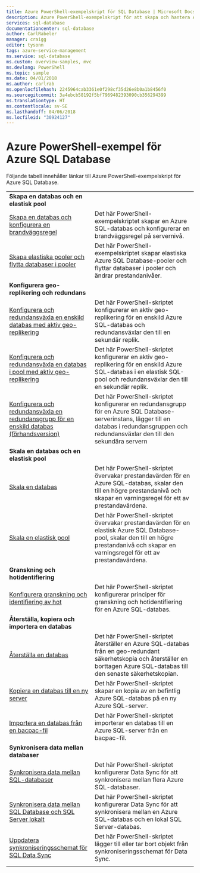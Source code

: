 ```yaml
---
title: Azure PowerShell-exempelskript för SQL Database | Microsoft Docs
description: Azure PowerShell-exempelskript för att skapa och hantera Azure SQL Database-servrar, elastiska pooler, databaser och brandväggar.
services: sql-database
documentationcenter: sql-database
author: CarlRabeler
manager: craigg
editor: tysonn
tags: azure-service-management
ms.service: sql-database
ms.custom: overview-samples, mvc
ms.devlang: PowerShell
ms.topic: sample
ms.date: 04/01/2018
ms.author: carlrab
ms.openlocfilehash: 2245964cab3361e0f298cf35d26e8b0a1b8456f0
ms.sourcegitcommit: 3a4ebcb58192f5bf7969482393090cb356294399
ms.translationtype: HT
ms.contentlocale: sv-SE
ms.lasthandoff: 04/06/2018
ms.locfileid: "30924127"
---
```

# <a name="azure-powershell-samples-for-azure-sql-database"></a>Azure PowerShell-exempel för Azure SQL Database

Följande tabell innehåller länkar till Azure PowerShell-exempelskript för Azure SQL Database.

| |  |
|---|---|
|**Skapa en databas och en elastisk pool**||
| [Skapa en databas och konfigurera en brandväggsregel](scripts/sql-database-create-and-configure-database-powershell.md?toc=%2fpowershell%2fmodule%2ftoc.json) | Det här PowerShell-exempelskriptet skapar en Azure SQL-databas och konfigurerar en brandväggsregel på servernivå. |
| [Skapa elastiska pooler och flytta databaser i pooler](scripts/sql-database-move-database-between-pools-powershell.md?toc=%2fpowershell%2fmodule%2ftoc.json) | Det här PowerShell-exempelskriptet skapar elastiska Azure SQL Database-pooler och flyttar databaser i pooler och ändrar prestandanivåer.|
|**Konfigurera geo-replikering och redundans**||
| [Konfigurera och redundansväxla en enskild databas med aktiv geo-replikering](scripts/sql-database-setup-geodr-and-failover-database-powershell.md?toc=%2fpowershell%2fmodule%2ftoc.json)| Det här PowerShell-skriptet konfigurerar en aktiv geo-replikering för en enskild Azure SQL-databas och redundansväxlar den till en sekundär replik. |
| [Konfigurera och redundansväxla en databas i pool med aktiv geo-replikering](scripts/sql-database-setup-geodr-and-failover-pool-powershell.md?toc=%2fpowershell%2fmodule%2ftoc.json)| Det här PowerShell-skriptet konfigurerar en aktiv geo-replikering för en enskild Azure SQL-databas i en elastisk SQL-pool och redundansväxlar den till en sekundär replik. |
| [Konfigurera och redundansväxla en redundansgrupp för en enskild databas (förhandsversion)](scripts/sql-database-setup-geodr-failover-database-failover-group-powershell.md?toc=%2fpowershell%2fmodule%2ftoc.json) | Det här PowerShell-skriptet konfigurerar en redundansgrupp för en Azure SQL Database-serverinstans, lägger till en databas i redundansgruppen och redundansväxlar den till den sekundära servern |
|**Skala en databas och en elastisk pool**||
| [Skala en databas](scripts/sql-database-monitor-and-scale-database-powershell.md?toc=%2fpowershell%2fmodule%2ftoc.json) | Det här PowerShell-skriptet övervakar prestandavärden för en Azure SQL-databas, skalar den till en högre prestandanivå och skapar en varningsregel för ett av prestandavärdena. |
| [Skala en elastisk pool](scripts/sql-database-monitor-and-scale-pool-powershell.md?toc=%2fpowershell%2fmodule%2ftoc.json) | Det här PowerShell-skriptet övervakar prestandavärden för en elastisk Azure SQL Database-pool, skalar den till en högre prestandanivå och skapar en varningsregel för ett av prestandavärdena.  |
| **Granskning och hotidentifiering** |
| [Konfigurera granskning och identifiering av hot](scripts/sql-database-auditing-and-threat-detection-powershell.md?toc=%2fpowershell%2fmodule%2ftoc.json)| Det här PowerShell-skriptet konfigurerar principer för granskning och hotidentifiering för en Azure SQL-databas. |
| **Återställa, kopiera och importera en databas**||
| [Återställa en databas](scripts/sql-database-restore-database-powershell.md?toc=%2fpowershell%2fmodule%2ftoc.json)| Det här PowerShell-skriptet återställer en Azure SQL-databas från en geo-redundant säkerhetskopia och återställer en borttagen Azure SQL-databas till den senaste säkerhetskopian. |
| [Kopiera en databas till en ny server](scripts/sql-database-copy-database-to-new-server-powershell.md?toc=%2fpowershell%2fmodule%2ftoc.json)| Det här PowerShell-skriptet skapar en kopia av en befintlig Azure SQL-databas på en ny Azure SQL-server. |
| [Importera en databas från en bacpac-fil](scripts/sql-database-import-from-bacpac-powershell.md?toc=%2fpowershell%2fmodule%2ftoc.json)| Det här PowerShell-skriptet importerar en databas till en Azure SQL-server från en bacpac-fil. |
| **Synkronisera data mellan databaser**||
| [Synkronisera data mellan SQL-databaser](scripts/sql-database-sync-data-between-sql-databases.md?toc=%2fpowershell%2fmodule%2ftoc.json) | Det här PowerShell-skriptet konfigurerar Data Sync för att synkronisera mellan flera Azure SQL-databaser. |
| [Synkronisera data mellan SQL Database och SQL Server lokalt](scripts/sql-database-sync-data-between-azure-onprem.md?toc=%2fpowershell%2fmodule%2ftoc.json) | Det här PowerShell-skriptet konfigurerar Data Sync för att synkronisera mellan en Azure SQL-databas och en lokal SQL Server-databas. |
| [Uppdatera synkroniseringsschemat för SQL Data Sync](scripts/sql-database-sync-update-schema.md?toc=%2fpowershell%2fmodule%2ftoc.json) | Det här PowerShell-skriptet lägger till eller tar bort objekt från synkroniseringsschemat för Data Sync. |
|||
